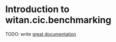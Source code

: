 # Introduction to witan.cic.benchmarking

TODO: write [great documentation](http://jacobian.org/writing/what-to-write/)
